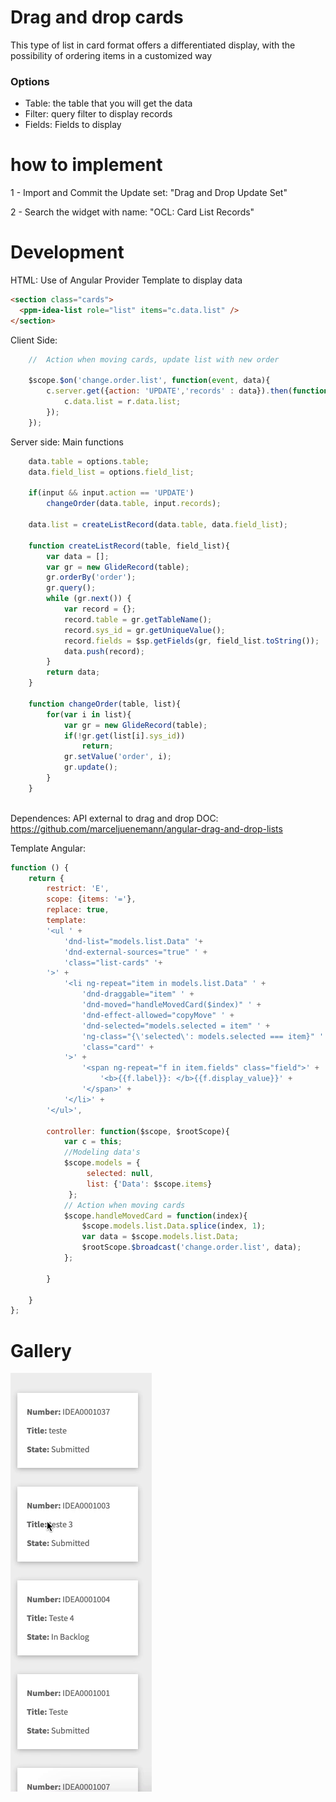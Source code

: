 # Drag and drop cards 

This type of list in card format offers a differentiated display, with the possibility of ordering items in a customized way


### Options

- Table: the table that you will get the data
- Filter:  query filter to display records
- Fields: Fields to display


# how to implement

1 - Import and Commit the Update set: "Drag and Drop Update Set"

2 - Search the widget with name: "OCL: Card List Records"

# Development

HTML: Use of Angular Provider Template to display data

```html
<section class="cards">
  <ppm-idea-list role="list" items="c.data.list" />
</section>
```

Client Side: 
```JAVASCRIPT
    //  Action when moving cards, update list with new order

    $scope.$on('change.order.list', function(event, data){
		c.server.get({action: 'UPDATE','records' : data}).then(function(r){
			c.data.list = r.data.list;
		});
	});
```

Server side: Main functions
```JAVASCRIPT
    data.table = options.table;
	data.field_list = options.field_list;

	if(input && input.action == 'UPDATE')
		changeOrder(data.table, input.records);
	
	data.list = createListRecord(data.table, data.field_list);

	function createListRecord(table, field_list){
		var data = [];
		var gr = new GlideRecord(table);
		gr.orderBy('order');
		gr.query();
		while (gr.next()) {
			var record = {};
			record.table = gr.getTableName();
			record.sys_id = gr.getUniqueValue();
			record.fields = $sp.getFields(gr, field_list.toString());
			data.push(record);
		}
		return data;
	}
	
	function changeOrder(table, list){
		for(var i in list){
			var gr = new GlideRecord(table);
			if(!gr.get(list[i].sys_id))
				return;
			gr.setValue('order', i);
			gr.update();
		}
	}
	    
```

Dependences: API external to drag and drop 
DOC: https://github.com/marceljuenemann/angular-drag-and-drop-lists

Template Angular:

```JAVASCRIPT
function () {
	return {
		restrict: 'E',
		scope: {items: '='},
		replace: true,
		template: 
		'<ul ' +
			'dnd-list="models.list.Data" '+
			'dnd-external-sources="true" ' +
			'class="list-cards" '+
		'>' +
			'<li ng-repeat="item in models.list.Data" ' +
				'dnd-draggable="item" ' +
				'dnd-moved="handleMovedCard($index)" ' +
				'dnd-effect-allowed="copyMove" ' +
				'dnd-selected="models.selected = item" ' +
				'ng-class="{\'selected\': models.selected === item}" ' +
				'class="card"' +
			'>' +
				'<span ng-repeat="f in item.fields" class="field">' +
					'<b>{{f.label}}: </b>{{f.display_value}}' +
				'</span>' +
			'</li>' +
		'</ul>',
		
		controller: function($scope, $rootScope){
			var c = this;
			//Modeling data's
			$scope.models = {
				 selected: null,
				 list: {'Data': $scope.items}
			 };
			// Action when moving cards
			$scope.handleMovedCard = function(index){
				$scope.models.list.Data.splice(index, 1);
				var data = $scope.models.list.Data;
				$rootScope.$broadcast('change.order.list', data);
			};
				
		}
		
	}
};
```

# Gallery
![Drag_and_Drop](https://github.com/WillianCostaOCL/service-now-sp/blob/main/Components/Drag_and_Drop_Card_List/Drag_and_Drop_example.gif)

